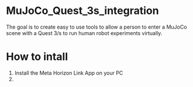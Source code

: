 # MuJoCo_Quest_3s_integration
The goal is to create easy to use tools to allow a person to enter a MuJoCo scene with a Quest 3/s to run human robot experiments virtually.

# How to intall
1. Install the Meta Horizon Link App on your PC
2. 
